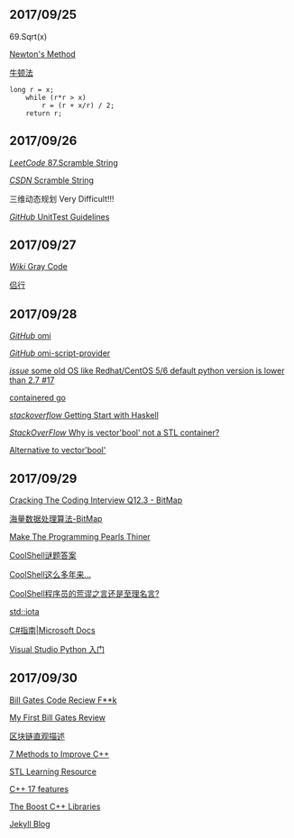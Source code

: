 ## 2017/09/25

69.Sqrt(x) 

[Newton's Method](https://en.wikipedia.org/wiki/Newton%27s_method)

[牛顿法](https://zh.wikipedia.org/wiki/%E7%89%9B%E9%A1%BF%E6%B3%95)

```
long r = x;
    while (r*r > x)
        r = (r + x/r) / 2;
    return r;
```
## 2017/09/26

[*LeetCode* 87.Scramble String](https://leetcode.com/problems/scramble-string/description/)

[*CSDN* Scramble String](http://blog.csdn.net/linhuanmars/article/details/24506703)

三维动态规划 Very Difficult!!!

[*GitHub* UnitTest Guidelines](https://github.com/yangyubo/zh-unit-testing-guidelines)

## 2017/09/27

[*Wiki* Gray Code](https://en.wikipedia.org/wiki/Gray_code)

[侣行](http://www.sohu.com/a/74209113_372743)

## 2017/09/28

[*GitHub* omi](https://github.com/Microsoft/omi)

[*GitHub* omi-script-provider](https://github.com/Microsoft/omi-script-provider)

[*issue* some old OS like Redhat/CentOS 5/6 default python version is lower than 2.7 #17](https://github.com/Microsoft/omi-script-provider/issues/17)

[containered go](https://containerd.io/)

[*stackoverflow* Getting Start with Haskell](https://stackoverflow.com/questions/1012573/getting-started-with-haskell/1016986#1016986)

[*StackOverFlow* Why is vector'bool' not a STL container?](https://stackoverflow.com/questions/17794569/why-is-vectorbool-not-a-stl-container)

[Alternative to vector'bool'](https://stackoverflow.com/questions/670308/alternative-to-vectorbool)

## 2017/09/29

[Cracking The Coding Interview Q12.3 - BitMap](http://www.hawstein.com/posts/12.3.html)

[海量数据处理算法-BitMap](http://blog.jobbole.com/108225/)

[Make The Programming Pearls Thiner](http://www.hawstein.com/posts/make-thiner-programming-pearls.html)

[CoolShell谜题答案](https://coolshell.cn/articles/11847.html)

[CoolShell这么多年来...](https://coolshell.cn/articles/11847.html)

[CoolShell程序员的荒谬之言还是至理名言?](https://coolshell.cn/articles/4235.html)

[std::iota](http://www.cplusplus.com/reference/numeric/iota/)

[C#指南|Microsoft Docs](https://docs.microsoft.com/zh-cn/dotnet/csharp/index)

[Visual Studio Python 入门](https://docs.microsoft.com/zh-cn/visualstudio/python/getting-started)

## 2017/09/30

[Bill Gates Code Reciew F**k](http://blog.jobbole.com/112524/)

[My First Bill Gates Review](https://www.joelonsoftware.com/2006/06/16/my-first-billg-review/)

[区块链直观描述](http://blog.jobbole.com/112551/)

[7 Methods to Improve C++](http://blog.jobbole.com/112246/?utm_source=top.jobbole.com&utm_medium=relatedArticles)

[STL Learning Resource](http://www.fluentcpp.com/stl/)

[C++ 17 features](http://www.bfilipek.com/2017/01/cpp17features.html)

[The Boost C++ Libraries](https://theboostcpplibraries.com/)

[Jekyll Blog](http://blog.csdn.net/u014015972/article/details/50497254)










